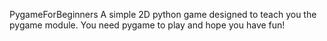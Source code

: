 PygameForBeginners
A simple 2D python game designed to teach you the pygame module.
You need pygame to play and hope you have fun!
